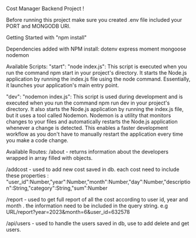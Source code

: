Cost Manager Backend Project !

Before running this project make sure you created .env file included your PORT and MONGODB URI.

Getting Started with "npm install"

Dependencies added with NPM install:
dotenv
express
moment
mongoose
nodemon

Available Scripts:
"start": "node index.js": This script is executed when you run the command npm start in your project's directory. It starts the Node.js application by running the index.js file using the node command. Essentially, it launches your application's main entry point.

"dev": "nodemon index.js": This script is used during development and is executed when you run the command npm run dev in your project's directory. It also starts the Node.js application by running the index.js file, but it uses a tool called Nodemon. Nodemon is a utility that monitors changes to your files and automatically restarts the Node.js application whenever a change is detected. This enables a faster development workflow as you don't have to manually restart the application every time you make a code change.

Available Routes:
/about - returns information about the developers wrapped in array filled with objects.

/addcost - used to add new cost saved in db. each cost need to include these properties : "user_id":Number,"year":Number,"month":Number,"day":Number,"description":String,"category":String,"sum":Number

/report - used to get full report of all the cost according to user id, year and month . the information need to be included in the query string.
e.g URL/report?year=2023&month=6&user_id=632578

/api/users - used to handle the users saved in db, use to add delete and get users.
